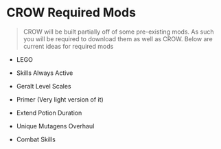 # CROW Required Mods

> CROW will be built partially off of some pre-existing mods. As such you will be required to download them as well as CROW. Below are current ideas for required mods

 - LEGO

 - Skills Always Active

 - Geralt Level Scales

 - Primer (Very light version of it)

 - Extend Potion Duration

 - Unique Mutagens Overhaul

 - Combat Skills
